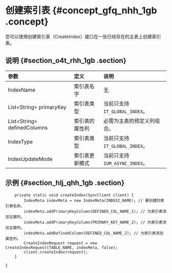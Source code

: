 # 创建索引表 {#concept_gfq_nhh_1gb .concept}

您可以使用创建索引表（CreateIndex）接口在一张已经存在的主表上创建索引表。

## 说明 {#section_o4t_rhh_1gb .section}

|参数|定义|说明|
|:-|:-|:-|
|IndexName|索引表名字|无|
|List<String\> primaryKey|索引表类型|当前只支持`IT_GLOBAL_INDEX`。|
|List<String\> definedColumns|索引表的属性列|必需为主表的预定义列组合。|
|IndexType|索引表类型|当前只支持`IT_GLOBAL_INDEX`。|
|IndexUpdateMode|索引表更新模式|当前只支持`IUM_ASYNC_INDEX`。|

## 示例 {#section_hlj_qhh_1gb .section}

```
    private static void createIndex(SyncClient client) {
        IndexMeta indexMeta = new IndexMeta(INDEX2_NAME); // 要创建的索引表名称。
        indexMeta.addPrimaryKeyColumn(DEFINED_COL_NAME_1); // 为索引表添加主键列。
        indexMeta.addPrimaryKeyColumn(PRIMARY_KEY_NAME_2); // 为索引表添加主键列。
        indexMeta.addDefinedColumn(DEFINED_COL_NAME_2); // 为索引表添加属性列。
        CreateIndexRequest request = new CreateIndexRequest(TABLE_NAME, indexMeta, false);
        client.createIndex(request);
    }

}
```

